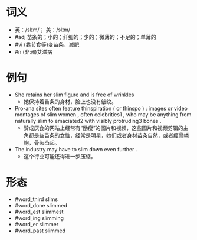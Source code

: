 # 词义
- 英：/slɪm/； 美：/slɪm/
- #adj 苗条的；小的；纤细的；少的；微薄的；不足的；单薄的
- #vi (靠节食等)变苗条，减肥
- #n (非洲)艾滋病
# 例句
- She retains her slim figure and is free of wrinkles
	- 她保持着苗条的身材，脸上也没有皱纹。
- Pro-ana sites often feature thinspiration ( or thinspo ) : images or video montages of slim women , often celebrities1 , who may be anything from naturally slim to emaciated2 with visibly protruding3 bones .
	- 赞成厌食的网站上经常有“励瘦”的图片和视频，这些图片和视频剪辑的主角都是些苗条的女性，经常是明星，她们或者身材苗条自然，或者瘦骨嶙峋，骨头凸起。
- The industry may have to slim down even further .
	- 这个行业可能还得进一步压缩。
# 形态
- #word_third slims
- #word_done slimmed
- #word_est slimmest
- #word_ing slimming
- #word_er slimmer
- #word_past slimmed
